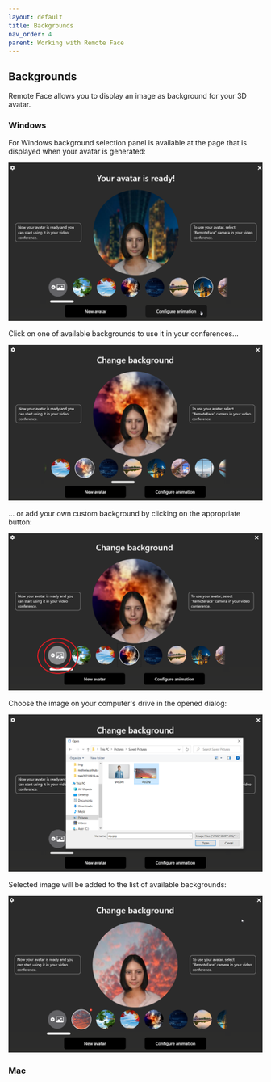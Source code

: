 ```yaml
---
layout: default
title: Backgrounds
nav_order: 4
parent: Working with Remote Face
---
```


## [](#header-2)Backgrounds

Remote Face allows you to display an image as background for your 3D avatar.

### [](#header-3)Windows

For Windows background selection panel is available at the page that is displayed when your avatar is generated:

![](assets/img/anim_1.png)

Click on one of available backgrounds to use it in your conferences...

![](assets/img/bg_1.png)

... or add your own custom background by clicking on the appropriate button:

![](assets/img/bg_2.png)

Choose the image on your computer's drive in the opened dialog:

![](assets/img/bg_3.png)

Selected image will be added to the list of available backgrounds:

![](assets/img/bg_4.png)

### [](#header-3)Mac